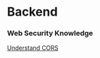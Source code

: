 # Backend  

### Web Security Knowledge
[Understand CORS](https://ieftimov.com/post/deep-dive-cors-history-how-it-works-best-practices/)